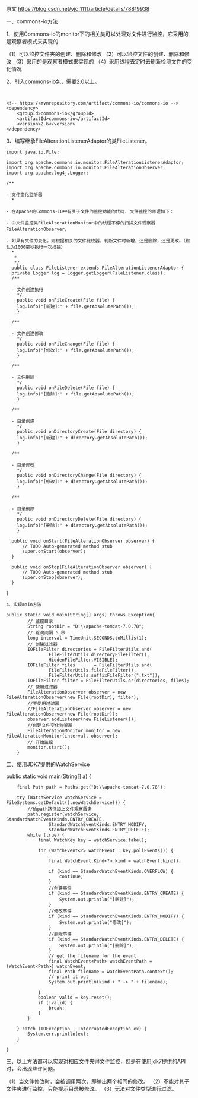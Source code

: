 原文 <https://blog.csdn.net/yjc_1111/article/details/78819938>





一、commons-io方法

1、使用Commons-io的monitor下的相关类可以处理对文件进行监控，它采用的是观察者模式来实现的

（1）可以监控文件夹的创建、删除和修改
（2）可以监控文件的创建、删除和修改
（3）采用的是观察者模式来实现的
（4）采用线程去定时去刷新检测文件的变化情况

2、引入commons-io包，需要2.0以上。





~~~


<!-- https://mvnrepository.com/artifact/commons-io/commons-io -->
<dependency>
    <groupId>commons-io</groupId>
    <artifactId>commons-io</artifactId>
    <version>2.6</version>
</dependency>
~~~





3、编写继承FileAlterationListenerAdaptor的类FileListener。



~~~
import java.io.File;

import org.apache.commons.io.monitor.FileAlterationListenerAdaptor;
import org.apache.commons.io.monitor.FileAlterationObserver;
import org.apache.log4j.Logger;

/**

- 文件变化监听器
  *

- 在Apache的Commons-IO中有关于文件的监控功能的代码. 文件监控的原理如下：

- 由文件监控类FileAlterationMonitor中的线程不停的扫描文件观察器FileAlterationObserver，

- 如果有文件的变化，则根据相关的文件比较器，判断文件时新增，还是删除，还是更改。（默认为1000毫秒执行一次扫描）
  *
   *
   */
  public class FileListener extends FileAlterationListenerAdaptor {
  private Logger log = Logger.getLogger(FileListener.class);
  /**

  - 文件创建执行
    */
    public void onFileCreate(File file) {
    log.info("[新建]:" + file.getAbsolutePath());
    }

  /**

  - 文件创建修改
    */
    public void onFileChange(File file) {
    log.info("[修改]:" + file.getAbsolutePath());
    }

  /**

  - 文件删除
    */
    public void onFileDelete(File file) {
    log.info("[删除]:" + file.getAbsolutePath());
    }

  /**

  - 目录创建
    */
    public void onDirectoryCreate(File directory) {
    log.info("[新建]:" + directory.getAbsolutePath());
    }

  /**

  - 目录修改
    */
    public void onDirectoryChange(File directory) {
    log.info("[修改]:" + directory.getAbsolutePath());
    }

  /**

  - 目录删除
    */
    public void onDirectoryDelete(File directory) {
    log.info("[删除]:" + directory.getAbsolutePath());
    }

  public void onStart(FileAlterationObserver observer) {
      // TODO Auto-generated method stub
      super.onStart(observer);
  }

  public void onStop(FileAlterationObserver observer) {
      // TODO Auto-generated method stub
      super.onStop(observer);
  }

}

4、实现main方法

public static void main(String[] args) throws Exception{
        // 监控目录
        String rootDir = "D:\\apache-tomcat-7.0.78";
        // 轮询间隔 5 秒
        long interval = TimeUnit.SECONDS.toMillis(1);
        // 创建过滤器
        IOFileFilter directories = FileFilterUtils.and(
                FileFilterUtils.directoryFileFilter(),
                HiddenFileFilter.VISIBLE);
        IOFileFilter files       = FileFilterUtils.and(
                FileFilterUtils.fileFileFilter(),
                FileFilterUtils.suffixFileFilter(".txt"));
        IOFileFilter filter = FileFilterUtils.or(directories, files);
        // 使用过滤器
        FileAlterationObserver observer = new FileAlterationObserver(new File(rootDir), filter);
        //不使用过滤器
        //FileAlterationObserver observer = new FileAlterationObserver(new File(rootDir));
        observer.addListener(new FileListener());
        //创建文件变化监听器
        FileAlterationMonitor monitor = new FileAlterationMonitor(interval, observer);
        // 开始监控
        monitor.start();
    }
~~~





二、使用JDK7提供的WatchService

public static void main(String[] a) {

        final Path path = Paths.get("D:\\apache-tomcat-7.0.78");
    
        try (WatchService watchService = FileSystems.getDefault().newWatchService()) {
            //给path路径加上文件观察服务
            path.register(watchService, StandardWatchEventKinds.ENTRY_CREATE,
                    StandardWatchEventKinds.ENTRY_MODIFY,
                    StandardWatchEventKinds.ENTRY_DELETE);
            while (true) {
                final WatchKey key = watchService.take();
    
                for (WatchEvent<?> watchEvent : key.pollEvents()) {
    
                    final WatchEvent.Kind<?> kind = watchEvent.kind();
    
                    if (kind == StandardWatchEventKinds.OVERFLOW) {
                        continue;
                    }
                    //创建事件
                    if (kind == StandardWatchEventKinds.ENTRY_CREATE) {
                        System.out.println("[新建]");
                    }
                    //修改事件
                    if (kind == StandardWatchEventKinds.ENTRY_MODIFY) {
                        System.out.println("修改]");
                    }
                    //删除事件
                    if (kind == StandardWatchEventKinds.ENTRY_DELETE) {
                        System.out.println("[删除]");
                    }
                    // get the filename for the event
                    final WatchEvent<Path> watchEventPath = (WatchEvent<Path>) watchEvent;
                    final Path filename = watchEventPath.context();
                    // print it out
                    System.out.println(kind + " -> " + filename);
    
                }
                boolean valid = key.reset();
                if (!valid) {
                    break;
                }
            }
    
        } catch (IOException | InterruptedException ex) {
            System.err.println(ex);
        }
    
    }

三、以上方法都可以实现对相应文件夹得文件监控，但是在使用jdk7提供的API时，会出现些许问题。

（1）当文件修改时，会被调用两次，即输出两个相同的修改。
（2）不能对其子文件夹进行监控，只能提示目录被修改。
（3）无法对文件类型进行过滤。